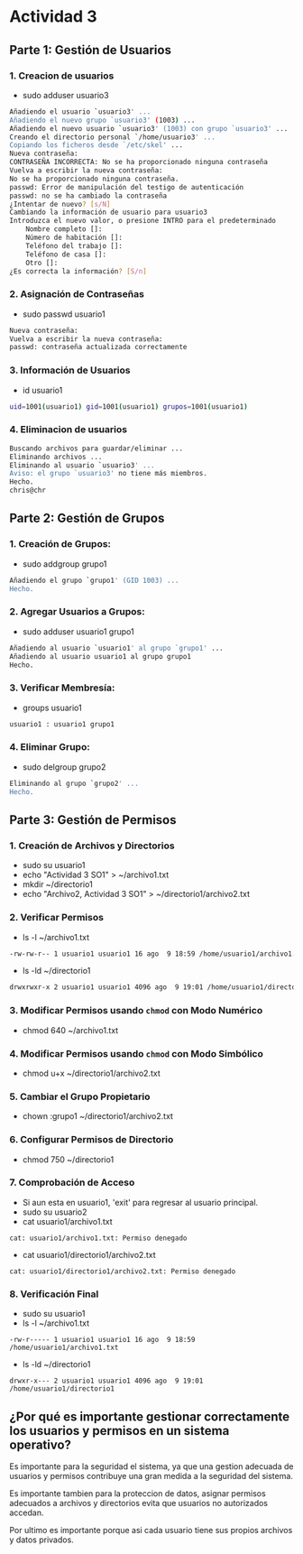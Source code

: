 # Actividad 3

## Parte 1: Gestión de Usuarios

### 1. Creacion de usuarios

* sudo adduser usuario3

```bash
Añadiendo el usuario `usuario3' ...
Añadiendo el nuevo grupo `usuario3' (1003) ...
Añadiendo el nuevo usuario `usuario3' (1003) con grupo `usuario3' ...
Creando el directorio personal `/home/usuario3' ...
Copiando los ficheros desde `/etc/skel' ...
Nueva contraseña: 
CONTRASEÑA INCORRECTA: No se ha proporcionado ninguna contraseña
Vuelva a escribir la nueva contraseña: 
No se ha proporcionado ninguna contraseña.
passwd: Error de manipulación del testigo de autenticación
passwd: no se ha cambiado la contraseña
¿Intentar de nuevo? [s/N] 
Cambiando la información de usuario para usuario3
Introduzca el nuevo valor, o presione INTRO para el predeterminado
	Nombre completo []: 
	Número de habitación []: 
	Teléfono del trabajo []: 
	Teléfono de casa []: 
	Otro []: 
¿Es correcta la información? [S/n] 
```

### 2. Asignación de Contraseñas

* sudo passwd usuario1

```bash
Nueva contraseña: 
Vuelva a escribir la nueva contraseña: 
passwd: contraseña actualizada correctamente
```

### 3. Información de Usuarios

* id usuario1

```bash
uid=1001(usuario1) gid=1001(usuario1) grupos=1001(usuario1)
```

### 4. Eliminacion de usuarios

```bash
Buscando archivos para guardar/eliminar ...
Eliminando archivos ...
Eliminando al usuario `usuario3' ...
Aviso: el grupo `usuario3' no tiene más miembros.
Hecho.
chris@chr
```

## Parte 2: Gestión de Grupos

### 1. Creación de Grupos:

* sudo addgroup grupo1

```bash
Añadiendo el grupo `grupo1' (GID 1003) ...
Hecho.
```

### 2. Agregar Usuarios a Grupos:

* sudo adduser usuario1 grupo1

```bash
Añadiendo al usuario `usuario1' al grupo `grupo1' ...
Añadiendo al usuario usuario1 al grupo grupo1
Hecho.
```

### 3. Verificar Membresía:

* groups usuario1

```bash
usuario1 : usuario1 grupo1
```

### 4. Eliminar Grupo:

* sudo delgroup grupo2

```bash
Eliminando al grupo `grupo2' ...
Hecho.
```

## Parte 3: Gestión de Permisos

### 1. Creación de Archivos y Directorios

* sudo su usuario1
* echo "Actividad 3 SO1" > ~/archivo1.txt
* mkdir ~/directorio1
* echo "Archivo2, Actividad 3 SO1" > ~/directorio1/archivo2.txt

### 2. Verificar Permisos

* ls -l ~/archivo1.txt

```bash
-rw-rw-r-- 1 usuario1 usuario1 16 ago  9 18:59 /home/usuario1/archivo1.txt
```

* ls -ld ~/directorio1

```bash
drwxrwxr-x 2 usuario1 usuario1 4096 ago  9 19:01 /home/usuario1/directorio1
```

### 3. Modificar Permisos usando `chmod` con Modo Numérico

* chmod 640 ~/archivo1.txt

### 4. Modificar Permisos usando `chmod` con Modo Simbólico

* chmod u+x ~/directorio1/archivo2.txt

### 5. Cambiar el Grupo Propietario

* chown :grupo1 ~/directorio1/archivo2.txt

### 6. Configurar Permisos de Directorio

* chmod 750 ~/directorio1

### 7. Comprobación de Acceso

* Si aun esta en usuario1, 'exit' para regresar al usuario principal.
* sudo su usuario2
* cat usuario1/archivo1.txt

```
cat: usuario1/archivo1.txt: Permiso denegado

```
* cat usuario1/directorio1/archivo2.txt

```
cat: usuario1/directorio1/archivo2.txt: Permiso denegado
```

### 8. Verificación Final

* sudo su usuario1
* ls -l ~/archivo1.txt

```
-rw-r----- 1 usuario1 usuario1 16 ago  9 18:59 /home/usuario1/archivo1.txt
```

* ls -ld ~/directorio1

```
drwxr-x--- 2 usuario1 usuario1 4096 ago  9 19:01 /home/usuario1/directorio1
```

## ¿Por qué es importante gestionar correctamente los usuarios y permisos en un sistema operativo?

Es importante para la seguridad el sistema, ya que una gestion adecuada de usuarios y permisos contribuye una gran medida a la seguridad del sistema.

Es importante tambien para la proteccion de datos, asignar permisos adecuados a archivos y directorios evita que usuarios no autorizados accedan.

Por ultimo es importante porque asi cada usuario tiene sus propios archivos y datos privados.
